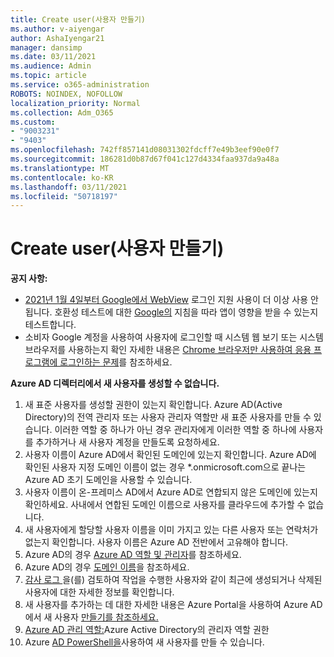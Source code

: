 ```yaml
---
title: Create user(사용자 만들기)
ms.author: v-aiyengar
author: AshaIyengar21
manager: dansimp
ms.date: 03/11/2021
ms.audience: Admin
ms.topic: article
ms.service: o365-administration
ROBOTS: NOINDEX, NOFOLLOW
localization_priority: Normal
ms.collection: Adm_O365
ms.custom:
- "9003231"
- "9403"
ms.openlocfilehash: 742ff857141d08031302fdcff7e49b3eef90e0f7
ms.sourcegitcommit: 186281d0b87d67f041c127d4334faa937da9a48a
ms.translationtype: MT
ms.contentlocale: ko-KR
ms.lasthandoff: 03/11/2021
ms.locfileid: "50718197"
---
```

# <a name="create-user"></a>Create user(사용자 만들기)

**공지 사항:**

- [2021년 1월 4일부터 Google에서 WebView](https://docs.microsoft.com/azure/active-directory/external-identities/google-federation#deprecation-of-webview-sign-in-support) 로그인 지원 사용이 더 이상 사용 안 됩니다. 호환성 테스트에 대한 [Google의](https://go.microsoft.com/fwlink/?linkid=2157323) 지침을 따라 앱이 영향을 받을 수 있는지 테스트합니다.
- 소비자 Google 계정을 사용하여 사용자에 로그인할 때 시스템 웹 보기 또는 시스템 브라우저를 사용하는지 확인 자세한 내용은 [Chrome 브라우저만 사용하여 응용 프로그램에 로그인하는 문제](https://docs.microsoft.com/office365/troubleshoot/miscellaneous/chrome-behavior-affects-applications)를 참조하세요.

**Azure AD 디렉터리에서 새 사용자를 생성할 수 없습니다.**

1. 새 표준 사용자를 생성할 권한이 있는지 확인합니다. Azure AD(Active Directory)의 전역 관리자 또는 사용자 관리자 역할만 새 표준 사용자를 만들 수 있습니다. 이러한 역할 중 하나가 아닌 경우 관리자에게 이러한 역할 중 하나에 사용자를 추가하거나 새 사용자 계정을 만들도록 요청하세요.
1. 사용자 이름이 Azure AD에서 확인된 도메인에 있는지 확인합니다. Azure AD에 확인된 사용자 지정 도메인 이름이 없는 경우 *.onmicrosoft.com으로 끝나는 Azure AD 초기 도메인을 사용할 수 있습니다.
1. 사용자 이름이 온-프레미스 AD에서 Azure AD로 연합되지 않은 도메인에 있는지 확인하세요. 사내에서 연합된 도메인 이름으로 사용자를 클라우드에 추가할 수 없습니다.
1. 새 사용자에게 할당할 사용자 이름을 이미 가지고 있는 다른 사용자 또는 연락처가 없는지 확인합니다. 사용자 이름은 Azure AD 전반에서 고유해야 합니다.
1. Azure AD의 경우 [Azure AD 역할 및 관리자](https://portal.azure.com/#blade/Microsoft_AAD_IAM/ActiveDirectoryMenuBlade/RolesAndAdministrators)를 참조하세요.
1. Azure AD의 경우 [도메인 이름](https://portal.azure.com/#blade/Microsoft_AAD_IAM/ActiveDirectoryMenuBlade/RolesAndAdministrators)을 참조하세요.
1. [감사 로그 ](https://portal.azure.com/#blade/Microsoft_AAD_IAM/ActiveDirectoryMenuBlade/RolesAndAdministrators)을(를) 검토하여 작업을 수행한 사용자와 같이 최근에 생성되거나 삭제된 사용자에 대한 자세한 정보를 확인합니다.
1. 새 사용자를 추가하는 데 대한 자세한 내용은 Azure Portal을 사용하여 Azure AD에서 새 사용자 [만들기를 참조하세요.](/azure/active-directory/active-directory-users-create-azure-portal)
1. [Azure AD 관리 역할:](https://docs.microsoft.com/azure/active-directory/active-directory-assign-admin-roles)Azure Active Directory의 관리자 역할 권한
1. Azure [AD PowerShell을](https://docs.microsoft.com/powershell/module/azuread/new-azureaduser?view=azureadps-2.0)사용하여 새 사용자를 만들 수 있습니다.
